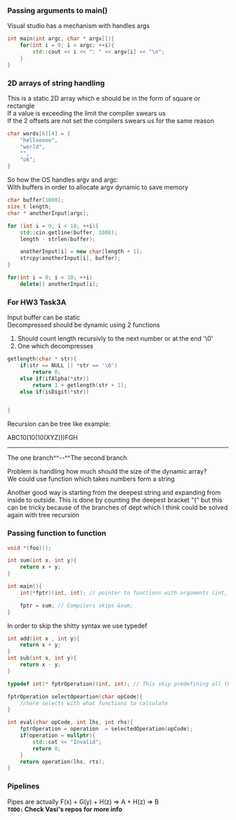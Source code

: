 ### Passing arguments to main()
Visual studio has a mechanism with handles args
```c++
int main(int argc, char * argv[]){
    for(int i = 0; i < argc; ++i){
        std::cout << i << ": " << argv[i] << "\n";
    }
}
```

### 2D arrays of string handling
This is a static 2D array which e should be in the form of square or rectangle  
If a value is exceeding the limit the compiler swears us  
If the 2 offsets are not set the compilers swears us for the same reason
```c++
char words[6][4] = {
    "hellooooo",
    "world",
    "",
    "ok";
}
```

So how the OS handles argv and argc:  
With buffers in order to allocate argv dynamic to save memory  
```c++
char buffer[1000];
size_t length;
char * anotherInput[argc];

for (int i = 0; i < 10; ++i){
    std::cin.getline(buffer, 1000);
    length - strlen(buffer);

    anotherInput[i] = new char[length + 1];
    strcpy(anotherInput[i], buffer);
}

for(int i = 0; i < 10; ++i)
    delete[] anotherInput[i];
```
### For HW3 Task3A
Input buffer can be static  
Decompressed should be dynamic using 2 functions  
1. Should count length recursivly to the next number or at the end '\0'  
2. One which decompresses  
```c++
getlength(char * str){
    if(str == NULL || *str == '\0')
        return 0;
    else if(ifAlpha(*str))
        return 1 + getlength(str + 1);
    else if(isDigit(*str))


}
```

Recursion can be tree like example:  

ABC10(10(10(XYZ)))FGH  
----------------- ---  
The one branch^^--^^The second branch  

Problem is handling how much should the size of the dynamic array?  
We could use function which takes numbers form a string  

Another good way is starting from the deepest string and expanding from
inside to outside. This is done by counting the deepest bracket "(" but
this can be tricky because of the branches of dept which I think could be
solved again with tree recursion  

### Passing function to function
```c++
void *(foo)();

int sum(int x, int y){
    return x + y;
}

int main(){
    int(*fptr)(int, int); // pointer to functions with arguments (int, int);

    fptr = sum; // Compilers skips &sum;
}
```
In order to skip the shitty syntax we use typedef  
```c++
int add(int x , int y){
    return x + y;
}
int sub(int x, int y){
    return x - y;
}

typedef int(* fptrOperation)(int, int); // This skip predefining all the Operations

fptrOperation selectOpeartion(char opCode){
    //here selects with what functions to calculate
}

int eval(char opCode, int lhs, int rhs){
    fptrOperation = operation  = selectedOperation(opCode);
    if(operation = nullptr){
        std::cot << "Invalid";
        return 0;
    }
    return operation(lhs, rts);
}
```

### Pipelines
Pipes are actually F(x) + G(y) + H(z) => A + H(z) => B  
**`TODO:` Check Vasi's repos for more info**
